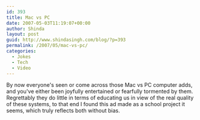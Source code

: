 ```yaml
---
id: 393
title: Mac vs PC
date: 2007-05-03T11:19:07+00:00
author: Shinda
layout: post
guid: http://www.shindasingh.com/blog/?p=393
permalink: /2007/05/mac-vs-pc/
categories:
  - Jokes
  - Tech
  - Video
---
```

By now everyone's seen or come across those Mac vs PC computer adds, and you've&nbsp;either been joyfully entertained or fearfully tormented by them. Regrettably&nbsp;they do little in terms of educating us in&nbsp;view of the real quality of&nbsp;these systems, to that end I found this ad made as a school project it seems, which truly reflects both without bias.